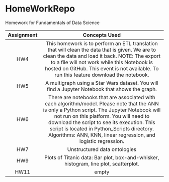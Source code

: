 # HomeWorkRepo
Homework for Fundamentals of Data Science

**Assignment**|**Concepts Used**
:-----:|:-----:
HW4 | This homework is to perform an ETL translation that will clean the data that is given. We are to clean the data and load it back. NOTE: The export to a file will not work while this Notebook is hosted on GitHub. This event is not available. To run this feature download the notebook. 
HW5 | A multigraph using a Star Wars dataset. You will find a Jupyter Notebook that shows the graph.
HW6 |There are notebooks that are associated with each algorithm/model. Please note that the ANN is only a Python script. The Jupyter Notebook will not run on this platform. You will need to download the script to see its execution. This script is located in Python_Scripts directory. Algorithms: ANN, KNN, linear regression, and logistic regression.
HW7 | Unstructured data ontologies
HW9 | Plots of Titanic data: Bar plot, box-and-whisker, histogram, line plot, scatterplot.
HW11 | empty
